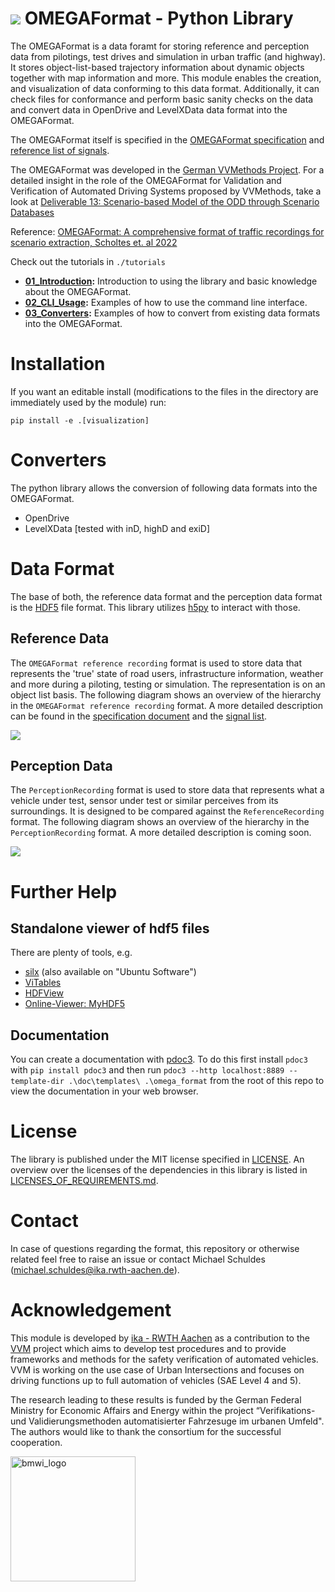 # ![](./omega_format/visualization/ui/icon.svg) OMEGAFormat - Python Library
The OMEGAFormat is a data foramt for storing reference and perception data from pilotings, test drives and simulation in urban traffic (and highway). It stores object-list-based trajectory information about dynamic objects together with map information and more. This module enables the creation, and visualization of data conforming to this data format. Additionally, it can check files for conformance and perform basic sanity checks on the data and convert data in OpenDrive and LevelXData data format into the OMEGAFormat.

The OMEGAFormat itself is specified in the [OMEGAFormat specification](doc/specification.md) and [reference list of signals](doc/signal_list_reference.md).

The OMEGAFormat was developed in the [German VVMethods Project](https://www.vvm-projekt.de). For a detailed insight in the role of the OMEGAFormat for Validation and Verification of Automated Driving Systems proposed by VVMethods, take a look at [Deliverable 13: Scenario-based Model of the ODD through Scenario Databases](https://www.vvm-projekt.de/securedl/sdl-eyJ0eXAiOiJKV1QiLCJhbGciOiJIUzI1NiJ9.eyJpYXQiOjE3Mzg1NzcxNjcsImV4cCI6MTczODY2NzE2NywidXNlciI6MCwiZ3JvdXBzIjpbMCwtMV0sImZpbGUiOiJmaWxlYWRtaW4vdXNlcl91cGxvYWQvUGFwZXJzL0RlbGl2ZXJhYmxlMTMtU2NlbmFyaW8tYmFzZWRfTW9kZWxfb2ZfdGhlX09ERF90aHJvdWdoX1NjZW5hcmlvX0RhdGFiYXNlcy5wZGYiLCJwYWdlIjoyM30.gHKKVt8Ufaw54lPVu6UJAPucRkbHn822glI80KZPD0E/Deliverable13-Scenario-based_Model_of_the_ODD_through_Scenario_Databases.pdf)


Reference: [OMEGAFormat: A comprehensive format of traffic recordings for scenario extraction, Scholtes et. al 2022](https://scholar.google.com/scholar?cluster=11817504218720105408)

Check out the tutorials in `./tutorials`
- **[01_Introduction](tutorials/01_Introduction.ipynb):** Introduction to using the library and basic knowledge about the OMEGAFormat.
- **[02_CLI_Usage](tutorials/02_CLI_Usage.ipynb):** Examples of how to use the command line interface.
- **[03_Converters](tutorials/03_Converters.ipynb):** Examples of how to convert from existing data formats into the OMEGAFormat.

# Installation
If you want an editable install (modifications to the files in the directory are immediately used by the module) run:
```
pip install -e .[visualization]
```

# Converters
The python library allows the conversion of following data formats into the OMEGAFormat.

- OpenDrive
- LevelXData [tested with inD, highD and exiD]

# Data Format
The base of both, the reference data format and the perception data format is the [HDF5](https://www.hdfgroup.org/solutions/hdf5) file format. This library utilizes [h5py](https://www.h5py.org/) to interact with those.

## Reference Data
The `OMEGAFormat reference recording` format is used to store data that represents the 'true' state of road users, infrastructure information, weather and more during a piloting, testing or simulation. The representation is on an object list basis.
The following diagram shows an overview of the hierarchy in the `OMEGAFormat reference recording` format. A more detailed description can be found in the [specification document](./doc/specification.md) and the [signal list](./doc/signal_list_reference.md).

![](./reference_hierarchy.PNG)

## Perception Data
The `PerceptionRecording` format is used to store data that represents what a vehicle under test, sensor under test or similar perceives from its surroundings. It is designed to be compared against the `ReferenceRecording` format. The following diagram shows an overview of the hierarchy in the `PerceptionRecording` format. A more detailed description is coming soon.

![](./perception_hierarchy.PNG)



# Further Help
## Standalone viewer of hdf5 files

There are plenty of tools, e.g.
- [silx](http://www.silx.org/doc/silx/latest/install.html) (also available on "Ubuntu Software")
- [ViTables](https://vitables.org/)
- [HDFView](https://www.hdfgroup.org/download-hdfview/)
- [Online-Viewer: MyHDF5](https://myhdf5.hdfgroup.org/)


## Documentation
 You can create a documentation with [pdoc3](https://pdoc3.github.io/pdoc/). To do this first install `pdoc3` with `pip install pdoc3` and then run `pdoc3 --http localhost:8889 --template-dir .\doc\templates\ .\omega_format` from the root of this repo to view the documentation in your web browser.

# License
The library is published under the MIT license specified in [LICENSE](./LICENSE). An overview over the licenses of the dependencies in this library is listed in [LICENSES_OF_REQUIREMENTS.md](./LICENSES_OF_REQUIREMENTS.md).

# Contact
In case of questions regarding the format, this repository or otherwise related feel free to raise an issue or contact Michael Schuldes (michael.schuldes@ika.rwth-aachen.de).

# Acknowledgement
This module is developed by [ika - RWTH Aachen](https://www.ika.rwth-aachen.de/de/) as a contribution to the [VVM](https://www.vvm-projekt.de/projekt) project which aims to develop test procedures and to provide frameworks and methods for the safety verification of automated vehicles. VVM is working on the use case of Urban Intersections and focuses on driving functions up to full automation of vehicles (SAE Level 4 and 5).

The research leading to these results is funded by the German Federal Ministry for Economic Affairs and Energy within the project “Verifikations- und Validierungsmethoden automatisierter Fahrzesuge im urbanen Umfeld". The authors would like to thank the consortium for the successful cooperation. 

<a href='https://www.bmwi.de/Navigation/EN/Home/home.html'><img src="bmwi_logo.gif" alt="bmwi_logo" height="200"/></a>
